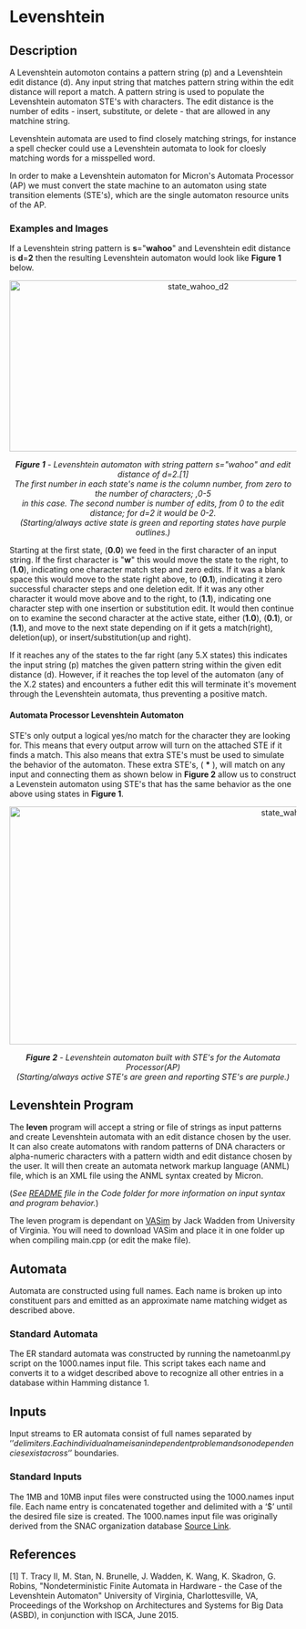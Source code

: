 # **Levenshtein**

## **Description**

A Levenshtein automoton contains a pattern string (p) and a Levenshtein edit distance (d). Any input string that matches pattern string within the edit distance will report a match. A pattern string is used to populate the Levenshtein automaton STE's with characters. The edit distance is the number of edits - insert, substitute, or delete - that are allowed in any matchine string. 

Levenshtein automata are used to find closely matching strings, for instance a spell checker could use a Levenshtein automata to look for cloesly matching words for a misspelled word.

In order to make a Levenshtein automaton for Micron's Automata Processor (AP) we must convert the state machine to an automaton using state transition elements (STE's), which are the single automaton resource units of the AP.

### **Examples and Images**

If a Levenshtein string pattern is **s**="**wahoo**" and Levenshtein edit distance is **d**=**2** then the resulting Levenshtein automaton would look like **Figure 1** below. 

<p align="center">
<img src="https://raw.githubusercontent.com/jeffudall/Levenshtein/master/Images/Levenshtein-automaton-sm.jpg" width="647" height="300" alt="state_wahoo_d2">  
</p>

<p align="center">
<i><b>Figure 1</b> - Levenshtein automaton with string pattern s="wahoo" and edit distance of d=2.[1]  
</br>The first number in each state's name is the column number, from zero to the number of characters; ,0-5 
</br>in this case. The second number is number of edits, from 0 to the edit distance; for d=2 it would be 0-2.  
</br>(Starting/always active state is green and reporting states have purple outlines.)</i>
</p>

Starting at the first state, (**0.0**) we feed in the first character of an input string. If the first character is "**w**" this would move the state to the right, to (**1.0**), indicating one character match step and zero edits. If it was a blank space this would move to the state right above, to (**0.1**), indicating it zero successful character steps and one deletion edit. If it was any other character it would move above and to the right, to (**1.1**), indicating one character step with one insertion or substitution edit. It would then continue on to examine the second character at the active state, either (**1.0**), (**0.1**), or (**1.1**), and move to the next state depending on if it gets a match(right), deletion(up), or insert/substitution(up and right). 

If it reaches any of the states to the far right (any 5.X states) this indicates the input string (p) matches the given pattern string within the given edit distance (d). However, if it reaches the top level of the automaton (any of the X.2 states) and encounters a futher edit this will terminate it's movement through the Levenshtein automata, thus preventing a positive match.


#### Automata Processor Levenshtein Automaton


STE's only output a logical yes/no match for the character they are looking for. This means that every output arrow will turn on the attached STE if it finds a match. This also means that extra STE's must be used to simulate the behavior of the automaton. These extra STE's, ( **\*** ), will match on any input and connecting them as shown below in **Figure 2** allow us to construct a Levenstein automaton using STE's that has the same behavior as the one above using states in **Figure 1**.

<p align="center">
<img src="https://raw.githubusercontent.com/jeffudall/Levenshtein/master/Images/Levenshtein%20graph%20WAHOO%20draft%203%20sm.jpg" width="1000" height="417" alt="state_wahoo_d2_AP">  
</p>

<p align="center">
<i><b>Figure 2</b> - Levenshtein automaton built with STE's for the Automata Processor(AP) 
<br>(Starting/always active STE's are green and reporting STE's are purple.)</i>
</p>


## Levenshtein Program

The **leven** program will accept a string or file of strings as input patterns and create Levenshtein automata with an edit distance chosen by the user. It can also create automatons with random patterns of DNA characters or alpha-numeric characters with a pattern width and edit distance chosen by the user. It will then create an automata network markup language (ANML) file, which is an XML file using the ANML syntax created by Micron.

(*See  <a href="https://jeffudall.github.io/Levenshtein/Code/">README</a> file in the Code folder for more information on input syntax and program behavior.*)

The leven program is dependant on <a href="https://github.com/jackwadden/VASim">VASim</a> by Jack Wadden from University of Virginia. You will need to download VASim and place it in one folder up when compiling main.cpp (or edit the make file). 

## **Automata**

Automata are constructed using full names. Each name is broken up into constituent pars and emitted as an approximate name matching widget as described above.

### **Standard Automata**
The ER standard automata was constructed by running the nametoanml.py script on the 1000.names input file. This script takes each name and converts it to a widget described above to recognize all other entries in a database within Hamming distance 1.

## **Inputs**
Input streams to ER automata consist of full names separated by ‘$’ delimiters. Each individual name is an independent problem and so no dependencies exist across ‘$’ boundaries.

### **Standard Inputs**
The 1MB and 10MB input files were constructed using the 1000.names input file. Each name entry is concatenated together and delimited with a ‘$’ until the desired file size is created. The 1000.names input file was originally derived from the SNAC organization database
[Source Link](http://socialarchive.iath.virginia.edu/).


## References

[1] T. Tracy II, M. Stan, N. Brunelle, J. Wadden, K. Wang, K. Skadron, G. Robins, "Nondeterministic Finite Automata in Hardware - the Case of the Levenshtein Automaton" University of Virginia, Charlottesville, VA, Proceedings of the Workshop on Architectures and Systems for Big Data (ASBD), in conjunction with ISCA, June 2015.
